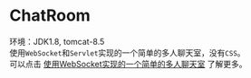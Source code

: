 # ChatRoom

环境：JDK1.8, tomcat-8.5  
使用`WebSocket`和`Servlet`实现的一个简单的多人聊天室，没有`CSS`。  
可以点击 [使用WebSocket实现的一个简单的多人聊天室](http://123.57.12.189/2020/04/19/%E4%BD%BF%E7%94%A8WebSocket%E5%AE%9E%E7%8E%B0%E7%9A%84%E4%B8%80%E4%B8%AA%E7%AE%80%E5%8D%95%E7%9A%84%E5%A4%9A%E4%BA%BA%E8%81%8A%E5%A4%A9%E5%AE%A4/) 了解更多。
